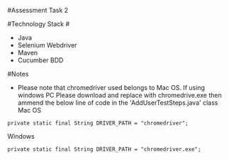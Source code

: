 #Assessment Task 2

#Technology Stack #

- Java
- Selenium Webdriver
- Maven
- Cucumber BDD

#Notes
- Please note that chromedriver used belongs to Mac OS. If using windows PC Please download and replace with chromedrive.exe then ammend the below line of code in the 'AddUserTestSteps.java' class
Mac OS
```
private static final String DRIVER_PATH = "chromedriver";
```
Windows
```
private static final String DRIVER_PATH = "chromedriver.exe";
```